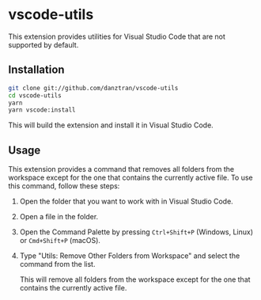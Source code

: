 # vscode-utils

This extension provides utilities for Visual Studio Code that are not supported by default.

## Installation

```sh
git clone git://github.com/danztran/vscode-utils
cd vscode-utils
yarn
yarn vscode:install
```

This will build the extension and install it in Visual Studio Code.

## Usage

This extension provides a command that removes all folders from the workspace except for the one that contains the currently active file. To use this command, follow these steps:

1. Open the folder that you want to work with in Visual Studio Code.

2. Open a file in the folder.

3. Open the Command Palette by pressing `Ctrl+Shift+P` (Windows, Linux) or `Cmd+Shift+P` (macOS).

4. Type "Utils: Remove Other Folders from Workspace" and select the command from the list.

   This will remove all folders from the workspace except for the one that contains the currently active file.
